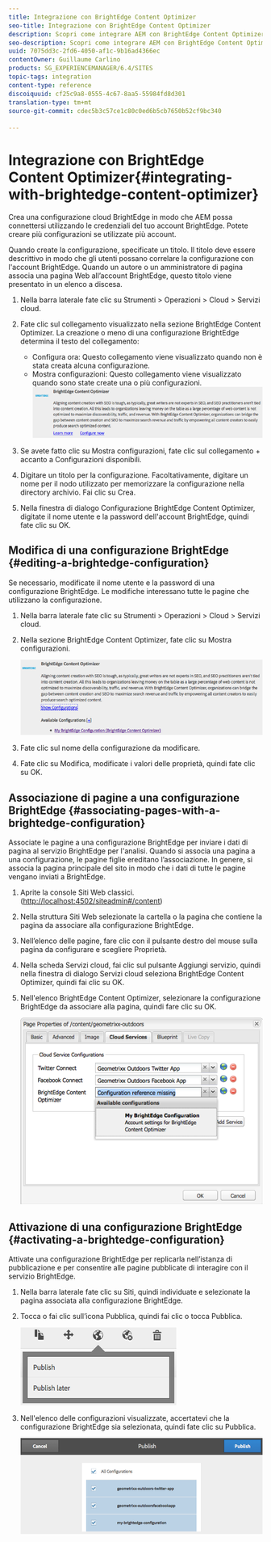 ```yaml
---
title: Integrazione con BrightEdge Content Optimizer
seo-title: Integrazione con BrightEdge Content Optimizer
description: Scopri come integrare AEM con BrightEdge Content Optimizer.
seo-description: Scopri come integrare AEM con BrightEdge Content Optimizer.
uuid: 7075dd3c-2fd6-4050-af1c-9b16ad4366ec
contentOwner: Guillaume Carlino
products: SG_EXPERIENCEMANAGER/6.4/SITES
topic-tags: integration
content-type: reference
discoiquuid: cf25c9a8-0555-4c67-8aa5-55984fd8d301
translation-type: tm+mt
source-git-commit: cdec5b3c57ce1c80c0ed6b5cb7650b52cf9bc340

---
```



# Integrazione con BrightEdge Content Optimizer{#integrating-with-brightedge-content-optimizer}

Crea una configurazione cloud BrightEdge in modo che AEM possa connettersi utilizzando le credenziali del tuo account BrightEdge. Potete creare più configurazioni se utilizzate più account.

Quando create la configurazione, specificate un titolo. Il titolo deve essere descrittivo in modo che gli utenti possano correlare la configurazione con l&#39;account BrightEdge. Quando un autore o un amministratore di pagina associa una pagina Web all’account BrightEdge, questo titolo viene presentato in un elenco a discesa.

1. Nella barra laterale fate clic su Strumenti > Operazioni > Cloud > Servizi cloud.
1. Fate clic sul collegamento visualizzato nella sezione BrightEdge Content Optimizer. La creazione o meno di una configurazione BrightEdge determina il testo del collegamento:

   * Configura ora: Questo collegamento viene visualizzato quando non è stata creata alcuna configurazione.
   * Mostra configurazioni: Questo collegamento viene visualizzato quando sono state create una o più configurazioni.
   ![chlimage_1-4](assets/chlimage_1-4.png)

1. Se avete fatto clic su Mostra configurazioni, fate clic sul collegamento + accanto a Configurazioni disponibili.
1. Digitare un titolo per la configurazione. Facoltativamente, digitare un nome per il nodo utilizzato per memorizzare la configurazione nella directory archivio. Fai clic su Crea.
1. Nella finestra di dialogo Configurazione BrightEdge Content Optimizer, digitate il nome utente e la password dell&#39;account BrightEdge, quindi fate clic su OK.

## Modifica di una configurazione BrightEdge {#editing-a-brightedge-configuration}

Se necessario, modificate il nome utente e la password di una configurazione BrightEdge. Le modifiche interessano tutte le pagine che utilizzano la configurazione.

1. Nella barra laterale fate clic su Strumenti > Operazioni > Cloud > Servizi cloud.
1. Nella sezione BrightEdge Content Optimizer, fate clic su Mostra configurazioni.

   ![chlimage_1-5](assets/chlimage_1-5.png)

1. Fate clic sul nome della configurazione da modificare.
1. Fate clic su Modifica, modificate i valori delle proprietà, quindi fate clic su OK.

## Associazione di pagine a una configurazione BrightEdge {#associating-pages-with-a-brightedge-configuration}

Associate le pagine a una configurazione BrightEdge per inviare i dati di pagina al servizio BrightEdge per l&#39;analisi. Quando si associa una pagina a una configurazione, le pagine figlie ereditano l’associazione. In genere, si associa la pagina principale del sito in modo che i dati di tutte le pagine vengano inviati a BrightEdge.

1. Aprite la console Siti Web classici. ([http://localhost:4502/siteadmin#/content](http://localhost:4502/siteadmin#/content))
1. Nella struttura Siti Web selezionate la cartella o la pagina che contiene la pagina da associare alla configurazione BrightEdge.
1. Nell’elenco delle pagine, fare clic con il pulsante destro del mouse sulla pagina da configurare e scegliere Proprietà.
1. Nella scheda Servizi cloud, fai clic sul pulsante Aggiungi servizio, quindi nella finestra di dialogo Servizi cloud seleziona BrightEdge Content Optimizer, quindi fai clic su OK.
1. Nell&#39;elenco BrightEdge Content Optimizer, selezionare la configurazione BrightEdge da associare alla pagina, quindi fare clic su OK.

   ![chlimage_1-6](assets/chlimage_1-6.png)

## Attivazione di una configurazione BrightEdge {#activating-a-brightedge-configuration}

Attivate una configurazione BrightEdge per replicarla nell’istanza di pubblicazione e per consentire alle pagine pubblicate di interagire con il servizio BrightEdge.

1. Nella barra laterale fate clic su Siti, quindi individuate e selezionate la pagina associata alla configurazione BrightEdge.
1. Tocca o fai clic sull’icona Pubblica, quindi fai clic o tocca Pubblica.

   ![chlimage_1-7](assets/chlimage_1-7.png)

1. Nell&#39;elenco delle configurazioni visualizzate, accertatevi che la configurazione BrightEdge sia selezionata, quindi fate clic su Pubblica.

   ![chlimage_1-8](assets/chlimage_1-8.png)

